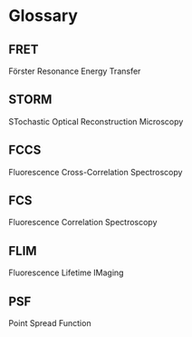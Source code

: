 # Glossary

## FRET
Förster Resonance Energy Transfer

## STORM
<!--{ "aliases": "PALM, Wildcat, House Cat" }-->
STochastic Optical Reconstruction Microscopy

## FCCS 
Fluorescence Cross-Correlation Spectroscopy

## FCS
Fluorescence Correlation Spectroscopy

## FLIM
Fluorescence Lifetime IMaging

## PSF
Point Spread Function